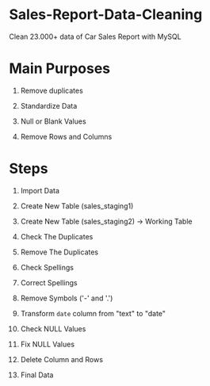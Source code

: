 # Sales-Report-Data-Cleaning
Clean 23.000+ data of Car Sales Report with MySQL

# Main Purposes

1. Remove duplicates

2. Standardize Data

3. Null or Blank Values

4. Remove Rows and Columns

# Steps

1. Import Data
   
2. Create New Table (sales_staging1)
   
3. Create New Table (sales_staging2) -> Working Table
   
4. Check The Duplicates
   
5. Remove The Duplicates
   
6. Check Spellings
    
7. Correct Spellings
    
8. Remove Symbols ('-' and '.')
    
9. Transform `date` column from "text" to "date"
    
10. Check NULL Values
    
11. Fix NULL Values
    
12. Delete Column and Rows
    
13. Final Data 
